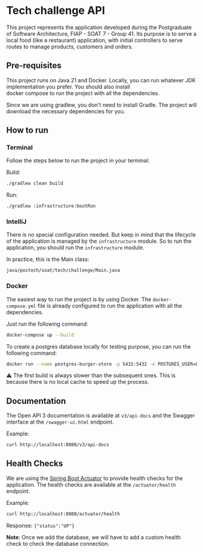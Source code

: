 # Tech challenge API
This project represents the application developed during the Postgraduate of Software Architecture, FIAP - SOAT 7 - Group 41.
Its purpose is to serve a local food (like a restaurant) application, with initial controllers to serve routes to manage products, customers and orders.

## Pre-requisites
This project runs on Java 21 and Docker. Locally, you can run whatever JDK implementation you prefer. You should also install  
docker compose to run the project with all the dependencies.

Since we are using gradlew, you don't need to install Gradle. The project will download the necessary dependencies for you.
## How to run
### Terminal
Follow the steps below to run the project in your terminal:

Build:
```bash
./gradlew clean build
```

Run:
```bash
./gradlew :infrastructure:bootRun
```

### IntelliJ
There is no special configuration needed. But keep in mind that the lifecycle of the application is managed by the `infrastructure` 
module. So to run the application, you should run the `infrastructure` module. 

In practice, this is the Main class:
```bash 
java/postech/soat/tech/challenge/Main.java
```

### Docker
The easiest way to run the project is by using Docker. The `docker-compose.yml` file is already configured to run the
application with all the dependencies.

Just run the following command:
```bash
docker-compose up --build
```

To create a postgres database locally for testing purpose, you can run the following command:
```bash
docker run --name postgres-burger-store -p 5432:5432 -e POSTGRES_USER=burger-user -e POSTGRES_PASSWORD=burger-password -e POSTGRES_DB=burger-store -d postgres:16.3
```

:warning: The first build is always slower than the subsequent ones. This is because there is no local cache to speed up the process.
## Documentation
The Open API 3 documentation is available at `v3/api-docs` and the Swagger interface at the `/swagger-ui.html` endpoint. 

Example:
```bash
curl http://localhost:8080/v3/api-docs
```

## Health Checks
We are using the [Spring Boot Actuator](https://docs.spring.io/spring-boot/docs/current/reference/html/production-ready-features.html) 
to provide health checks for the application. The health checks are available at the `/actuator/health` endpoint.

Example:
```bash 
curl http://localhost:8080/actuator/health
```
Response:
```{"status":"UP"}```

**Note**: Once we add the database, we will have to add a custom health check to check the database connection.
